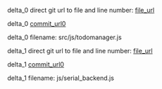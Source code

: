 delta_0 direct git url to file and line number: [file_url](https://www.github.com/MartinSGill/TodoTxtJs/commit/b08ff2e8e85b7414826827218faefc141c7bacfe/#diff-5959a14503b43a16b1858d0ae432865a223bdbf5b5d90e6448ae1a635d68c8deL69)

delta_0 [commit_url0](https://www.github.com/MartinSGill/TodoTxtJs/commit/b08ff2e8e85b7414826827218faefc141c7bacfe)

delta_0 filename: src/js/todomanager.js



delta_1 direct git url to file and line number: [file_url](https://www.github.com/betaflight/betaflight-configurator/commit/37c576bd24679c01ad73f4465e79849b62ea9c6a/#diff-54b6ea6089bfd0f182476ee7067d8d3eb64a91b752175c572998959c7fdffc8cL261)

delta_1 [commit_url0](https://www.github.com/betaflight/betaflight-configurator/commit/37c576bd24679c01ad73f4465e79849b62ea9c6a)

delta_1 filename: js/serial_backend.js



